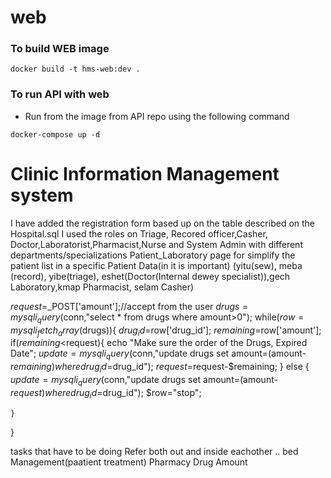 # web

### To build WEB image
``` docker build -t hms-web:dev . ```

### To run API with web
- Run from the image from API repo using the following command

``` docker-compose up -d ```

# Clinic Information Management system
I have added the registration form based up on the table described on the Hospital.sql
I used  the roles on Triage, Recored officer,Casher, Doctor,Laboratorist,Pharmacist,Nurse and System Admin with different departments/specializations
Patient_Laboratory page for simplify the patient list in a specific Patient Data(in it is important)
(yitu(sew), meba (record), yibe(triage), eshet(Doctor(Internal dewey specialist)),gech Laboratory,kmap Pharmacist, selam Casher)


$request=$_POST['amount'];//accept from the user
$drugs=mysqli_query($conn,"select * from drugs where amount>0");
while($row=mysqli_fetch_array($drugs)){
    $drug_id=$row['drug_id'];
    $remaining=$row['amount'];
    if($remaining<$request){
        echo "Make sure the order of the Drugs, Expired Date";
        $update=mysqli_query($conn,"update drugs set amount=(amount-$remaining) where drug_id=$drug_id");
        $request=$request-$remaining;
    }
    else
    {
        $update=mysqli_query($conn,"update drugs set amount=(amount-$request) where drug_id=$drug_id");
        $row="stop";
      
    }
}


tasks that have to be doing
Refer both out and inside eachother ..
bed Management(paatient treatment)
Pharmacy Drug Amount
